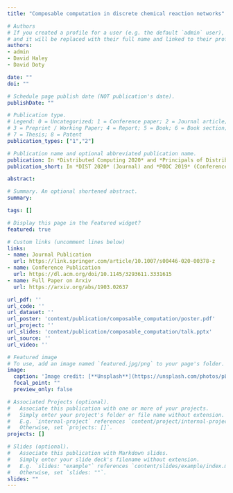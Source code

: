 ```yaml
---
title: "Composable computation in discrete chemical reaction networks"

# Authors
# If you created a profile for a user (e.g. the default `admin` user), write the username (folder name) here 
# and it will be replaced with their full name and linked to their profile.
authors:
- admin
- David Haley
- David Doty

date: ""
doi: ""

# Schedule page publish date (NOT publication's date).
publishDate: ""

# Publication type.
# Legend: 0 = Uncategorized; 1 = Conference paper; 2 = Journal article;
# 3 = Preprint / Working Paper; 4 = Report; 5 = Book; 6 = Book section;
# 7 = Thesis; 8 = Patent
publication_types: ["1","2"]

# Publication name and optional abbreviated publication name.
publication: In *Distributed Computing 2020* and *Principals of Distributed Computing 2019*
publication_short: In *DIST 2020* (Journal) and *PODC 2019* (Conference)

abstract: 

# Summary. An optional shortened abstract.
summary: 

tags: []

# Display this page in the Featured widget?
featured: true

# Custom links (uncomment lines below)
links:
- name: Journal Publication
  url: https://link.springer.com/article/10.1007/s00446-020-00378-z
- name: Conference Publication
  url: https://dl.acm.org/doi/10.1145/3293611.3331615
- name: Full Paper on Arxiv
  url: https://arxiv.org/abs/1903.02637

url_pdf: ''
url_code: ''
url_dataset: ''
url_poster: 'content/publication/composable_computation/poster.pdf'
url_project: ''
url_slides: 'content/publication/composable_computation/talk.pptx'
url_source: ''
url_video: ''

# Featured image
# To use, add an image named `featured.jpg/png` to your page's folder. 
image:
  caption: 'Image credit: [**Unsplash**](https://unsplash.com/photos/pLCdAaMFLTE)'
  focal_point: ""
  preview_only: false

# Associated Projects (optional).
#   Associate this publication with one or more of your projects.
#   Simply enter your project's folder or file name without extension.
#   E.g. `internal-project` references `content/project/internal-project/index.md`.
#   Otherwise, set `projects: []`.
projects: []

# Slides (optional).
#   Associate this publication with Markdown slides.
#   Simply enter your slide deck's filename without extension.
#   E.g. `slides: "example"` references `content/slides/example/index.md`.
#   Otherwise, set `slides: ""`.
slides: ""
---
```

